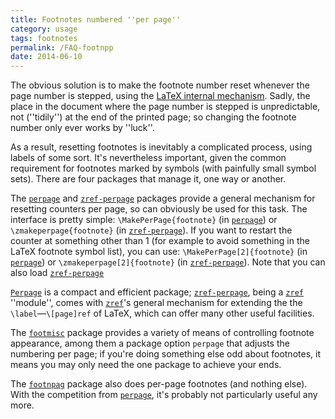 ```yaml
---
title: Footnotes numbered ''per page''
category: usage
tags: footnotes
permalink: /FAQ-footnpp
date: 2014-06-10
---
```


The obvious solution is to make the footnote number reset whenever the
page number is stepped, using the 
[LaTeX internal mechanism](FAQ-addtoreset).  Sadly, the place
in the document where the page number is stepped is unpredictable, not
(''tidily'') at the end of the printed page; so changing the footnote
number only ever works by ''luck''.

As a result, resetting footnotes is inevitably a complicated process,
using labels of some sort.  It's nevertheless important, given the
common requirement for footnotes marked by symbols (with painfully
small symbol sets).  There are four packages that manage it, one way
or another.

The [`perpage`](https://ctan.org/pkg/perpage) and [`zref-perpage`](https://ctan.org/pkg/zref) packages provide a
general mechanism for resetting counters per page, so can obviously be
used for this task.  The interface is pretty simple:
`\MakePerPage{footnote}` (in [`perpage`](https://ctan.org/pkg/perpage)) or
`\zmakeperpage{footnote}` (in [`zref-perpage`](https://ctan.org/pkg/zref)).  If
you want to restart the counter at something other than&nbsp;1 (for example
to avoid something in the LaTeX footnote symbol list), you can use:
`\MakePerPage[2]{footnote}` (in [`perpage`](https://ctan.org/pkg/perpage)) or
`\zmakeperpage[2]{footnote}` (in [`zref-perpage`](https://ctan.org/pkg/zref)).
Note that you can also load [`zref-perpage`](https://ctan.org/pkg/zref) 

[`Perpage`](https://ctan.org/pkg/Perpage) is a compact and efficient package;
[`zref-perpage`](https://ctan.org/pkg/zref), being a [`zref`](https://ctan.org/pkg/zref) ''module'', comes with
[`zref`](https://ctan.org/pkg/zref)'s general mechanism for extending the the
`\label`&mdash;`\[page]ref` of LaTeX, which can offer many other
useful facilities.

The [`footmisc`](https://ctan.org/pkg/footmisc) package provides a variety of means of
controlling footnote appearance, among them a package option
`perpage` that adjusts the numbering per page; if you're
doing something else odd about footnotes, it means you may only need
the one package to achieve your ends.

The [`footnpag`](https://ctan.org/pkg/footnpag) package also does per-page footnotes (and
nothing else).  With the competition from [`perpage`](https://ctan.org/pkg/perpage), it's
probably not particularly useful any more.

